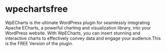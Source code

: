 # wpechartsfree
WpECharts is the ultimate WordPress plugin for seamlessly integrating Apache ECharts, a powerful charting and visualization library, into your WordPress website. With WpECharts, you can insert stunning and interactive charts to effectively convey data and engage your audience.This is the FREE Version of the plugin.
